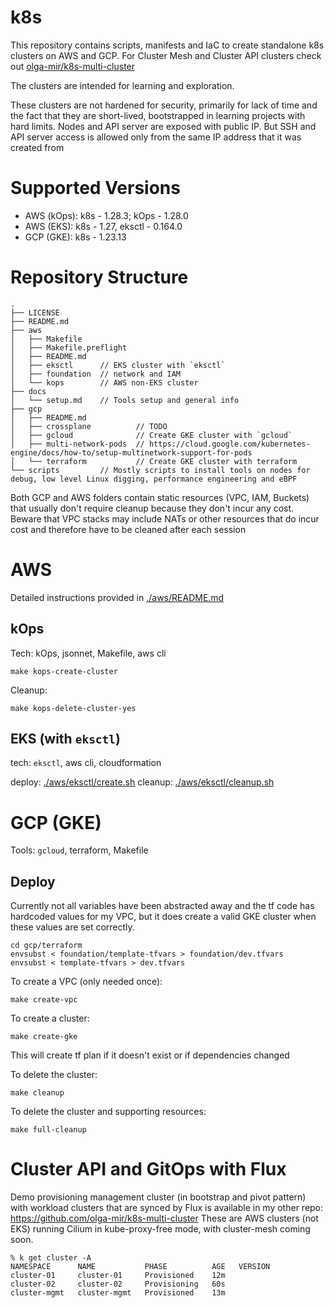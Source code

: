 # k8s

This repository contains scripts, manifests and IaC to create standalone k8s clusters on AWS and GCP. For Cluster Mesh and Cluster API clusters check out [olga-mir/k8s-multi-cluster](https://github.com/olga-mir/k8s-multi-cluster)

The clusters are intended for learning and exploration.

These clusters are not hardened for security, primarily for lack of time and the fact that they are short-lived, bootstrapped in learning projects with hard limits. Nodes and API server are exposed with public IP. But SSH and API server access is allowed only from the same IP address that it was created from

# Supported Versions

* AWS (kOps): k8s - 1.28.3; kOps - 1.28.0
* AWS (EKS): k8s - 1.27, eksctl - 0.164.0
* GCP (GKE): k8s - 1.23.13

# Repository Structure

```
.
├── LICENSE
├── README.md
├── aws
│   ├── Makefile
│   ├── Makefile.preflight
│   ├── README.md
│   ├── eksctl      // EKS cluster with `eksctl`
│   ├── foundation  // network and IAM
│   └── kops        // AWS non-EKS cluster
├── docs
│   └── setup.md    // Tools setup and general info
├── gcp
│   ├── README.md
│   ├── crossplane          // TODO
│   ├── gcloud              // Create GKE cluster with `gcloud`
│   ├── multi-network-pods  // https://cloud.google.com/kubernetes-engine/docs/how-to/setup-multinetwork-support-for-pods
│   └── terraform           // Create GKE cluster with terraform
└── scripts         // Mostly scripts to install tools on nodes for debug, low level Linux digging, performance engineering and eBPF
```

Both GCP and AWS folders contain static resources (VPC, IAM, Buckets) that usually don't require cleanup because they don't incur any cost.
Beware that VPC stacks may include NATs or other resources that do incur cost and therefore have to be cleaned after each session

# AWS

Detailed instructions provided in [./aws/README.md](./aws/README.md)

## kOps

Tech: kOps, jsonnet, Makefile, aws cli

```
make kops-create-cluster
```

Cleanup:
```
make kops-delete-cluster-yes
```

## EKS (with `eksctl`)

tech: `eksctl`, aws cli, cloudformation

deploy: [./aws/eksctl/create.sh](./aws/eksctl/create.sh)
cleanup: [./aws/eksctl/cleanup.sh](./aws/eksctl/cleanup.sh)


# GCP (GKE)

Tools: `gcloud`, terraform, Makefile

## Deploy

Currently not all variables have been abstracted away and the tf code has hardcoded values for my VPC, but it does create a valid GKE cluster when these values are set correctly.

```
cd gcp/terraform
envsubst < foundation/template-tfvars > foundation/dev.tfvars
envsubst < template-tfvars > dev.tfvars
```

To create a VPC (only needed once):
```
make create-vpc
```

To create a cluster:

```
make create-gke
```
This will create tf plan if it doesn't exist or if dependencies changed

To delete the cluster:
```
make cleanup
```

To delete the cluster and supporting resources:
```
make full-cleanup
```


# Cluster API and GitOps with Flux

Demo provisioning management cluster (in bootstrap and pivot pattern) with workload clusters that are synced by Flux is available in my other repo: https://github.com/olga-mir/k8s-multi-cluster
These are AWS clusters (not EKS) running Cilium in kube-proxy-free mode, with cluster-mesh coming soon.

```
% k get cluster -A
NAMESPACE      NAME           PHASE          AGE   VERSION
cluster-01     cluster-01     Provisioned    12m
cluster-02     cluster-02     Provisioning   60s
cluster-mgmt   cluster-mgmt   Provisioned    13m
```
